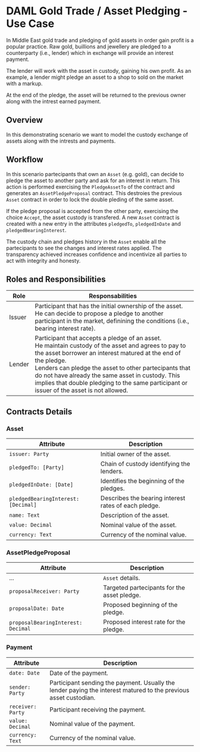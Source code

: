 # DAML Gold Trade / Asset Pledging - Use Case

In Middle East gold trade and pledging of gold assets in order gain profit is a popular practice. Raw gold, buillions and jewellery are pledged to a counterparty (i.e., lender) which in exchange will provide an interest payment.

The lender will work with the asset in custody, gaining his own profit. As an example, a lender might pledge an asset to a shop to sold on the market with a markup.

At the end of the pledge, the asset will be returned to the previous owner along with the intrest earned payment.

## Overview

In this demonstrating scenario we want to model the custody exchange of assets along with the intrests and payments.

## Workflow

In this scenario partecipants that own an `Asset` (e.g. gold), can decide to pledge the asset to another party and ask for an interest in return. This action is performed exercising the `PledgeAssetTo` of the contract and generates an `AssetPledgeProposal` contract. This destroies the previous `Asset` contract in order to lock the double pleding of the same asset.

If the pledge proposal is accepted from the other party, exercising the choice `Accept`, the asset custody is transfered. A new `Asset` contract is created with a new entry in the attributes `pledgedTo`, `pledgedInDate` and `pledgedBearingInterest`.

The custody chain and pledges history in the `Asset` enable all the partecipants to see the changes and interest rates applied. The  transparency achieved increases confidence and incentivize all parties to act with integrity and honesty.

## Roles and Responsibilities

| Role | Responsabilities |
|---|---|
| Issuer | Participant that has the initial ownership of the asset. <br> He can decide to propose a pledge to another participant in the market, definining the conditions (i.e., bearing interest rate). |
| Lender | Participant that accepts a pledge of an asset. <br> He maintain custody of the asset and agrees to pay to the asset borrower an interest matured at the end of the pledge. <br> Lenders can pledge the asset to other partecipants that do not have already the same asset in custody. This implies that double pledging to the same participant or issuer of the asset is not allowed. |

## Contracts Details

### Asset

| Attribute | Description |
|---|---|
| `issuer: Party` | Initial owner of the asset. |
| `pledgedTo: [Party]` | Chain of custody identifying the lenders. |
| `pledgedInDate: [Date]` | Identifies the beginning of the pledges. |
| `pledgedBearingInterest: [Decimal]` | Describes the bearing interest rates of each pledge. |
| `name: Text` | Description of the asset. |
| `value: Decimal` | Nominal value of the asset. |
| `currency: Text` | Currency of the nominal value. |

### AssetPledgeProposal

| Attribute | Description |
|---|---|
| ... | `Asset` details. |
| `proposalReceiver: Party` | Targeted partecipants for the asset pledge. |
| `proposalDate: Date` | Proposed beginning of the pledge. |
| `proposalBearingInterest: Decimal` | Proposed interest rate for the pledge. |

### Payment

| Attribute | Description |
|---|---|
| `date: Date` | Date of the payment. |
| `sender: Party` | Participant sending the payment. Usually the lender paying the interest matured to the previous asset custodian. |
| `receiver: Party` | Participant receiving the payment. |
| `value: Decimal` | Nominal value of the payment. |
| `currency: Text` | Currency of the nominal value. |

